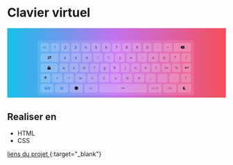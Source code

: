 # Clavier virtuel

<img src="assets/images/preview.JPG">

## Realiser en

- HTML
- CSS

 [liens du projet ](https://assadi-dev.github.io/keyboard){:target="_blank"}

